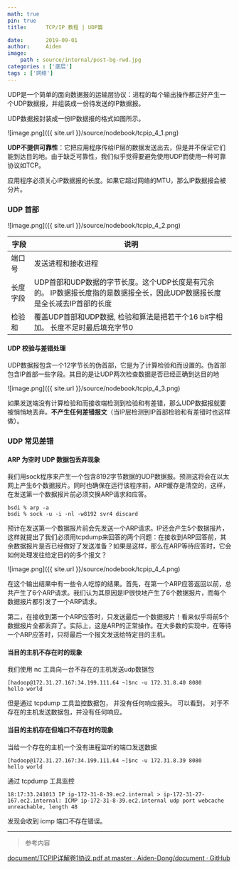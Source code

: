 ```yaml
---
math: true
pin: true
title:      TCP/IP 教程 | UDP篇

date:       2019-09-01
author:     Aiden
image: 
    path : source/internal/post-bg-rwd.jpg
categories : ['底层']
tags : ['网络']
---
```



UDP是一个简单的面向数据报的运输层协议：进程的每个输出操作都正好产生一个UDP数据报，并组装成一份待发送的IP数据报。

UDP数据报封装成一份IP数据报的格式如图所示。

![image.png]({{ site.url }}/source/nodebook/tcpip_4_1.png)

**UDP不提供可靠性**：它把应用程序传给IP层的数据发送出去，但是并不保证它们能到达目的地。由于缺乏可靠性，我们似乎觉得要避免使用UDP而使用一种可靠协议如TCP。

应用程序必须关心IP数据报的长度。如果它超过网络的MTU，那么IP数据报会被分片。

### UDP 首部

![image.png]({{ site.url }}/source/nodebook/tcpip_4_2.png)


字段 | 说明
--- | ---
端口号 | 发送进程和接收进程
长度字段 | UDP首部和UDP数据的字节长度。这个UDP长度是有冗余的。 IP数据报长度指的是数据报全长，因此UDP数据报长度是全长减去IP首部的长度
检验和 | 覆盖UDP首部和UDP数据, 检验和算法是把若干个16 bit字相加。 长度不足时最后填充字节0

#### UDP 校验与差错处理

UDP数据报包含一个12字节长的伪首部，它是为了计算检验和而设置的。伪首部包含IP首部一些字段。其目的是让UDP两次检查数据是否已经正确到达目的地

![image.png]({{ site.url }}/source/nodebook/tcpip_4_3.png)

如果发送端没有计算检验和而接收端检测到检验和有差错，那么UDP数据报就要被悄悄地丢弃。**不产生任何差错报文**（当IP层检测到IP首部检验和有差错时也这样做）。

### UDP 常见差错

#### ARP 为空时 UDP 数据包丢弃现象

我们用sock程序来产生一个包含8192字节数据的UDP数据报。预测这将会在以太网上产生6个数据报片。同时也确保在运行该程序前，ARP缓存是清空的，这样，在发送第一个数据报片前必须交换ARP请求和应答。

```
bsdi % arp -a
bsdi % sock -u -i -nl -w8192 svr4 discard
```

预计在发送第一个数据报片前会先发送一个ARP请求。IP还会产生5个数据报片，这样就提出了我们必须用tcpdump来回答的两个问题：在接收到ARP回答前，其余数据报片是否已经做好了发送准备？如果是这样，那么在ARP等待应答时，它会如何处理发往给定目的的多个报文？

![image.png]({{ site.url }}/source/nodebook/tcpip_4_4.png)

在这个输出结果中有一些令人吃惊的结果。首先，在第一个ARP应答返回以前，总共产生了6个ARP请求。我们认为其原因是IP很快地产生了6个数据报片，而每个数据报片都引发了一个ARP请求。

第二，在接收到第一个ARP应答时，只发送最后一个数据报片！看来似乎将前5个数据报片全都丢弃了。实际上，这是ARP的正常操作。在大多数的实现中，在等待一个ARP应答时，只将最后一个报文发送给特定目的主机。


#### 当目的主机不存在时的现象

我们使用 nc 工具向一台不存在的主机发送udp数据包

```
[hadoop@172.31.27.167:34.199.111.64 ~]$nc -u 172.31.8.40 8080
hello world
```

但是通过 tcpdump 工具监控数据包， 并没有任何响应报头。
可以看到， 对于不存在的主机发送数据包，并没有任何响应。

#### 当目的主机存在但端口不存在时的现象

当给一个存在的主机一个没有进程监听的端口发送数据 

```
[hadoop@172.31.27.167:34.199.111.64 ~]$nc -u 172.31.8.39 8080
hello world
```

通过 tcpdump 工具监控

```
18:17:33.241013 IP ip-172-31-8-39.ec2.internal > ip-172-31-27-167.ec2.internal: ICMP ip-172-31-8-39.ec2.internal udp port webcache unreachable, length 48
```

发现会收到 icmp 端口不存在错误。

---

> 参考内容

[document/TCPIP详解卷1协议.pdf at master · Aiden-Dong/document · GitHub](https://github.com/Aiden-Dong/document/blob/master/TCPIP%E8%AF%A6%E8%A7%A3%E5%8D%B71%E5%8D%8F%E8%AE%AE.pdf)